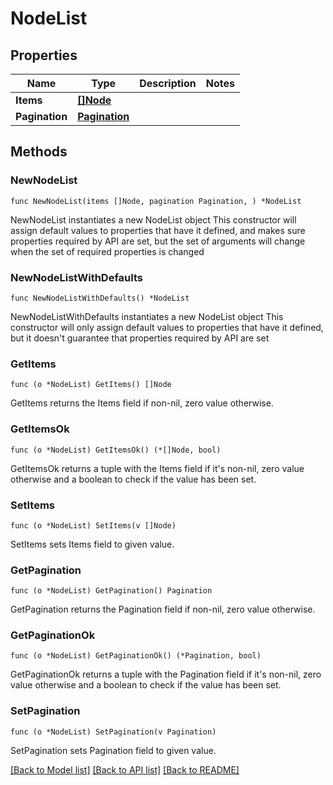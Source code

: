 # NodeList

## Properties

Name | Type | Description | Notes
------------ | ------------- | ------------- | -------------
**Items** | [**[]Node**](Node.md) |  | 
**Pagination** | [**Pagination**](Pagination.md) |  | 

## Methods

### NewNodeList

`func NewNodeList(items []Node, pagination Pagination, ) *NodeList`

NewNodeList instantiates a new NodeList object
This constructor will assign default values to properties that have it defined,
and makes sure properties required by API are set, but the set of arguments
will change when the set of required properties is changed

### NewNodeListWithDefaults

`func NewNodeListWithDefaults() *NodeList`

NewNodeListWithDefaults instantiates a new NodeList object
This constructor will only assign default values to properties that have it defined,
but it doesn't guarantee that properties required by API are set

### GetItems

`func (o *NodeList) GetItems() []Node`

GetItems returns the Items field if non-nil, zero value otherwise.

### GetItemsOk

`func (o *NodeList) GetItemsOk() (*[]Node, bool)`

GetItemsOk returns a tuple with the Items field if it's non-nil, zero value otherwise
and a boolean to check if the value has been set.

### SetItems

`func (o *NodeList) SetItems(v []Node)`

SetItems sets Items field to given value.


### GetPagination

`func (o *NodeList) GetPagination() Pagination`

GetPagination returns the Pagination field if non-nil, zero value otherwise.

### GetPaginationOk

`func (o *NodeList) GetPaginationOk() (*Pagination, bool)`

GetPaginationOk returns a tuple with the Pagination field if it's non-nil, zero value otherwise
and a boolean to check if the value has been set.

### SetPagination

`func (o *NodeList) SetPagination(v Pagination)`

SetPagination sets Pagination field to given value.



[[Back to Model list]](../README.md#documentation-for-models) [[Back to API list]](../README.md#documentation-for-api-endpoints) [[Back to README]](../README.md)


